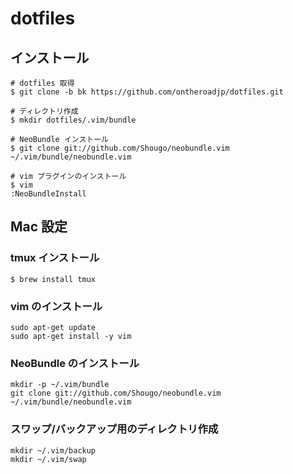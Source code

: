 
# dotfiles

## インストール

```
# dotfiles 取得
$ git clone -b bk https://github.com/ontheroadjp/dotfiles.git

# ディレクトリ作成
$ mkdir dotfiles/.vim/bundle

# NeoBundle インストール
$ git clone git://github.com/Shougo/neobundle.vim ~/.vim/bundle/neobundle.vim

# vim プラグインのインストール
$ vim
:NeoBundleInstall
```

## Mac 設定

### tmux インストール

```
$ brew install tmux
```

### vim のインストール

```
sudo apt-get update
sudo apt-get install -y vim
```

### NeoBundle のインストール

```
mkdir -p ~/.vim/bundle
git clone git://github.com/Shougo/neobundle.vim ~/.vim/bundle/neobundle.vim
```

### スワップ/バックアップ用のディレクトリ作成

```
mkdir ~/.vim/backup
mkdir ~/.vim/swap
```


